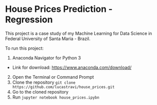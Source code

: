 # House Prices Prediction - Regression

This project is a case study of my Machine Learning for Data Science in Federal University of Santa Maria - Brazil.

To run this project:
1. Anaconda Navigator for Python 3
 - Link for download: https://www.anaconda.com/download/
2. Open the Terminal or Command Prompt
3. Clone the repository ``git clone https://github.com/lucastravi/house_prices.git``
4. Go to the cloned repository
5. Run ``jupyter notebook house_prices.ipybn`` 
